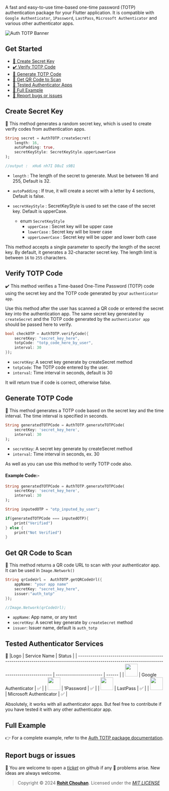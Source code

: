 A fast and easy-to-use time-based one-time password (TOTP) authentication package for your Flutter application. It is compatible with `Google Authenticator`, `1Password`, `LastPass`, `Microsoft Authenticator` and various other authenticator apps.

![Auth TOTP Banner](https://github.com/rohit-chouhan/auth_otp/assets/34239087/f22d91d0-452c-473a-87b7-a26107985df1)

## Get Started

- [🔑 Create Secret Key](#create-secret-key)
- [✔️ Verify TOTP Code](#verify-totp-code)
- [🚀 Generate TOTP Code](#generate-totp-code)
- [📸 Get QR Code to Scan](#get-qr-code-to-scan)
- [🔐 Tested Authenticator Apps](#tested-authenticator-services)
- [🔐 Full Example](#full-example)
- [🐛 Report bugs or issues](#report-bugs-or-issues)

## Create Secret Key

🔑 This method generates a random secret key, which is used to create verify codes from authentication apps.

```dart
String secret = AuthTOTP.createSecret(
    length: 16,
    autoPadding: true,
    secretKeyStyle: SecretKeyStyle.upperLowerCase
);

//output :  xHu6 nh7I D8uI s9B1
```

- `length` : The length of the secret to generate. Must be between 16 and 255, Default is 32.
- `autoPadding` : If true, it will create a secret with a letter by 4 sections, Default is false.
- `secretKeyStyle` : SecretKeyStyle is used to set the case of the secret key. Default is upperCase.

  - enum `SecretKeyStyle`
    - `upperCase` : Secret key will be upper case
    - `lowerCase` : Secret key will be lower case
    - `upperLowerCase` : Secret key will be upper and lower both case

This method accepts a single parameter to specify the length of the secret key. By default, it generates a 32-character secret key. The length limit is between `16` to `255` characters.

## Verify TOTP Code

✔️ This method verifies a Time-based One-Time Password (TOTP) code using the secret key and the TOTP code generated by your `authenticator app`.

Use this method after the user has scanned a QR code or entered the secret key into the authentication app. The same secret key generated by `createSecret` and the TOTP code generated by the `authenticator app` should be passed here to verify.

```dart
bool checkOTP = AuthTOTP.verifyCode({
    secretKey: "secret_key_here",
    totpCode: "totp_code_here_by_user",
    interval: 30
});
```

- `secretKey`: A secret key generate by createSecret method
- `totpCode`: The TOTP code entered by the user.
- `interval`: Time interval in seconds, default is 30

It will return true if code is correct, otherwise false.

## Generate TOTP Code

🚀 This method generates a TOTP code based on the secret key and the time interval. The time interval is specified in seconds.

```dart
String generatedTOTPCode = AuthTOTP.generateTOTPCode(
    secretKey: 'secret_key_here',
    interval: 30
);
```

- `secretKey`: A secret key generate by createSecret method
- `interval`: Time interval in seconds, ex. 30

As well as you can use this method to verify TOTP code also.

#### Example Code:-

```dart
String generatedTOTPCode = AuthTOTP.generateTOTPCode(
    secretKey: 'secret_key_here',
    interval: 30
);

String inputedOTP = "otp_inputed_by_user";

if(generatedTOTPCode === inputedOTP){
    print("Verified")
} else {
    print("Not Verified")
}
```

## Get QR Code to Scan

📸 This method returns a QR code URL to scan with your authenticator app. It can be used in `Image.Network()`

```dart
String qrCodeUrl =  AuthTOTP.getQRCodeUrl({
    appName: "your app name"
    secretKey: "secret_key_here",
    issuer:"auth_totp"
});

//Image.Network(qrCodeUrl);
```

- `appName`: App name, or any text
- `secretKey`: A secret key generate by `createSecret` method
- `issuer`: Issuer name, default is `auth_totp`

## Tested Authenticator Services

🔐
|Logo | Service Name | Status |
| ----------------------------------------------------------------------------------------------------------------------------------------------- | ----------------------- | ------ |
| <img width="40" src="https://play-lh.googleusercontent.com/NntMALIH4odanPPYSqUOXsX8zy_giiK2olJiqkcxwFIOOspVrhMi9Miv6LYdRnKIg-3R=w480-h960-rw"/> | Google Authenticator | ✅ |
| <img width="40" src="https://play-lh.googleusercontent.com/RyPWI5dSfKqMUnuEYqMqQPMLv8AvKehIhut1yIKJU91HWpvtUHPj1rzn_UHwpEqH2a0=w480-h960-rw"/> | 1Password | ✅ |
| <img width="40" src="https://play-lh.googleusercontent.com/BPgJq2T40gw219T9wcXPld0urrii1L9WwGZ0xovChB7fy-KFfVlKPE6oT5D7lIeQRecJ=s96-rw"/> | LastPass | ✅ |
| <img width="40" src="https://play-lh.googleusercontent.com/_1CV99jklLbXuun-6E7eCPR-sKKeZc602rhw_QHZz-qm7xrPdgWsJVc7NtFkkliI8No=w480-h960-rw"/> | Microsoft Authenticator | ✅ |

Absolutely, it works with all authenticator apps. But feel free to contribute if you have tested it with any other authenticator app.

## Full Example

👉 For a complete example, refer to the [Auth TOTP package documentation](https://pub.dev/packages/auth_totp/example).

## Report bugs or issues

🐛 You are welcome to open a _[ticket](https://github.com/rohit-chouhan/auth_totp/issues)_ on github if any 🐞 problems arise. New ideas are always welcome.

> Copyright © 2024 **[Rohit Chouhan](https://rohitchouhan.com)**. Licensed under the _[MIT LICENSE](https://github.com/rohit-chouhan/auth_totp/blob/main/LICENSE)_

